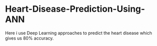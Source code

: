 # Heart-Disease-Prediction-Using-ANN
Here i use Deep Learning approaches to predict the heart disease which gives us 80% accuracy.

